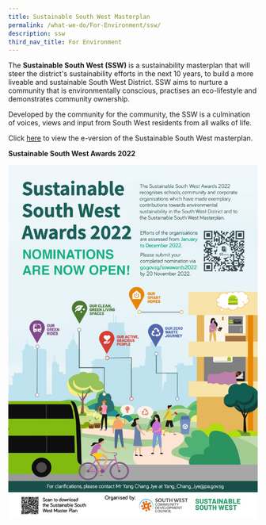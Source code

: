 ```yaml
---
title: Sustainable South West Masterplan
permalink: /what-we-do/For-Environment/ssw/
description: ssw
third_nav_title: For Environment
---
```

The **Sustainable South West (SSW)** is a sustainability masterplan that will steer the district's sustainability efforts in the next 10 years, to build a more liveable and sustainable South West District. SSW aims to nurture a community that is environmentally conscious, practises an eco-lifestyle and demonstrates community ownership.

Developed by the community for the community, the SSW is a culmination of voices, views and input from South West residents from all walks of life.  
  
Click [here](/files/What%20we%20do/Sustainable%20South%20West_Digital-1.pdf) to view the e-version of the Sustainable South West masterplan.

**Sustainable South West Awards 2022**

<img  
		 src="/images/What%20We%20Do/For%20Environment/SWW2022.jpg"></a>























